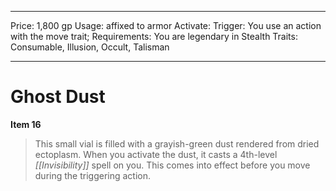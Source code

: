 
---
Price: 1,800 gp
Usage: affixed to armor
Activate: 
Trigger: You use an action with the move trait;
Requirements: You are legendary in Stealth
Traits: Consumable, Illusion, Occult, Talisman

---

# Ghost Dust

**Item 16**

> This small vial is filled with a grayish-green dust rendered from dried ectoplasm. When you activate the dust, it casts a 4th-level *[[Invisibility]]* spell on you. This comes into effect before you move during the triggering action.
